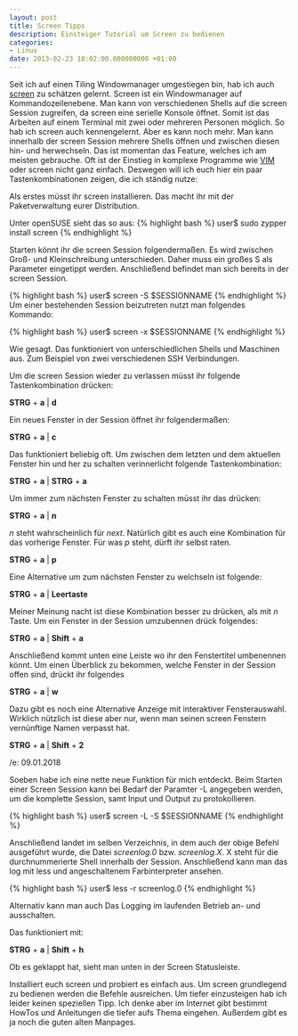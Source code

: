 ```yaml
---
layout: post
title: Screen Tipps
description: Einsteiger Tutorial um Screen zu bedienen
categories:
- Linux
date: 2013-02-23 18:02:00.000000000 +01:00
---
```

Seit ich auf einen Tiling Windowmanager umgestiegen bin, hab ich auch [screen](http://www.gnu.org/software/screen/) zu schätzen gelernt. Screen ist ein Windowmanager auf Kommandozeilenebene. Man kann von verschiedenen Shells auf die screen Session zugreifen, da screen eine serielle Konsole öffnet. Somit ist das Arbeiten auf einem Terminal mit zwei oder mehreren Personen möglich. So hab ich screen auch kennengelernt.
Aber es kann noch mehr. Man kann innerhalb der screen Session mehrere Shells öffnen und zwischen diesen hin- und herwechseln. Das ist momentan das Feature, welches ich am meisten gebrauche. Oft ist der Einstieg in komplexe Programme wie [VIM](http://www.vim.org/) oder screen nicht ganz einfach. Deswegen will ich euch hier ein paar Tastenkombinationen zeigen, die ich ständig nutze:

Als erstes müsst ihr screen installieren. Das macht ihr mit der Paketverwaltung eurer Distribution. 

Unter openSUSE sieht das so aus:
{% highlight bash %}
user$ sudo zypper install screen
{% endhighlight %}

Starten könnt ihr die screen Session folgendermaßen. Es wird zwischen Groß- und Kleinschreibung unterschieden. Daher muss ein großes S als Parameter eingetippt werden. Anschließend befindet man sich bereits in der screen Session.

{% highlight bash %}
user$ screen -S $SESSIONNAME
{% endhighlight %}
Um einer bestehenden Session beizutreten nutzt man folgendes Kommando:

{% highlight bash %}
user$ screen -x $SESSIONNAME
{% endhighlight %}

Wie gesagt. Das funktioniert von unterschiedlichen Shells und Maschinen aus. Zum Beispiel von zwei verschiedenen SSH Verbindungen.

Um die screen Session wieder zu verlassen müsst ihr folgende Tastenkombination drücken:

**STRG** + **a** &#124; **d**

Ein neues Fenster in der Session öffnet ihr folgendermaßen:

**STRG** + **a** &#124; **c**

Das funktioniert beliebig oft. Um zwischen dem letzten und dem aktuellen Fenster hin und her zu schalten verinnerlicht folgende Tastenkombination: 

**STRG** + **a** &#124; **STRG** + **a**

Um immer zum nächsten Fenster zu schalten müsst ihr das drücken:

**STRG** + **a** &#124;  **n**

*n* steht wahrscheinlich für *next*.  Natürlich gibt es auch eine Kombination für das vorherige Fenster. Für was *p* steht, dürft ihr selbst raten.

**STRG** + **a** &#124;  **p**

Eine Alternative um zum nächsten Fenster zu welchseln ist folgende:

**STRG** + **a** &#124;  **Leertaste**

Meiner Meinung nacht ist diese Kombination besser zu drücken, als mit *n* Taste.
Um ein Fenster in der Session umzubennen drück folgendes:

**STRG** + **a** &#124; **Shift** + **a**

Anschließend kommt unten eine Leiste wo ihr den Fenstertitel umbenennen könnt.
Um einen Überblick zu bekommen, welche Fenster in der Session offen sind, drückt ihr folgendes

**STRG** + **a** &#124;  **w**

Dazu gibt es noch eine Alternative Anzeige mit interaktiver Fensterauswahl. Wirklich nützlich ist diese aber nur, wenn man seinen screen Fenstern vernünftige Namen verpasst hat.

**STRG** + **a** &#124; **Shift** + **2**

/e: 09.01.2018

Soeben habe ich eine nette neue Funktion für mich entdeckt. Beim Starten einer Screen Session kann bei Bedarf der Paramter -L angegeben werden, um die komplette Session, samt Input und Output zu protokollieren. 

{% highlight bash %}
user$ screen -L -S $SESSIONNAME
{% endhighlight %}

Anschließend landet im selben Verzeichnis, in dem auch der obige Befehl ausgeführt wurde, die Datei *screenlog.0* bzw. *screenlog.X*. X steht für die durchnummerierte Shell innerhalb der Session. Anschließend kann man das log mit less und angeschaltenem Farbinterpreter ansehen.

{% highlight bash %}
user$ less -r screenlog.0
{% endhighlight %}

Alternativ kann man auch Das Logging im laufenden Betrieb an- und ausschalten.

Das funktioniert mit:

**STRG** + **a** &#124;  **Shift** + **h**

Ob es geklappt hat, sieht man unten in der Screen Statusleiste.

Installiert euch screen und probiert es einfach aus. Um screen grundlegend zu bedienen werden die Befehle ausreichen. Um tiefer einzusteigen hab ich leider keinen speziellen Tipp. Ich denke aber im Internet gibt bestimmt HowTos und Anleitungen die tiefer aufs Thema eingehen. Außerdem gibt es ja noch die guten alten Manpages.
